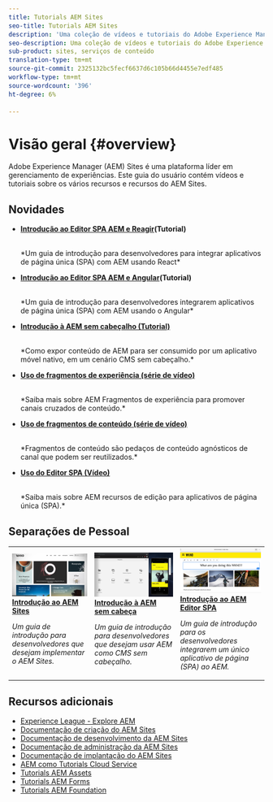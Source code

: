 ```yaml
---
title: Tutorials AEM Sites
seo-title: Tutorials AEM Sites
description: 'Uma coleção de vídeos e tutoriais do Adobe Experience Manager Sites. '
seo-description: Uma coleção de vídeos e tutoriais do Adobe Experience Manager Sites
sub-product: sites, serviços de conteúdo
translation-type: tm+mt
source-git-commit: 2325132bc5fecf6637d6c105b66d4455e7edf485
workflow-type: tm+mt
source-wordcount: '396'
ht-degree: 6%

---
```



# Visão geral {#overview}

Adobe Experience Manager (AEM) Sites é uma plataforma líder em gerenciamento de experiências. Este guia do usuário contém vídeos e tutoriais sobre os vários recursos e recursos do AEM Sites.

## Novidades

* **[Introdução ao Editor SPA AEM e Reagir](https://docs.adobe.com/content/help/en/experience-manager-learn/spa-react-tutorial/overview.html)(Tutorial)**

   <br>
   *Um guia de introdução para desenvolvedores para integrar aplicativos de página única (SPA) com AEM usando React*

* **[Introdução ao Editor SPA AEM e Angular](https://docs.adobe.com/content/help/en/experience-manager-learn/spa-angular-tutorial/overview.html)(Tutorial)**

   <br>
   *Um guia de introdução para desenvolvedores integrarem aplicativos de página única (SPA) com AEM usando o Angular*

* **[Introdução à AEM sem cabeçalho (Tutorial)](https://docs.adobe.com/content/help/en/experience-manager-learn/getting-started-with-aem-headless/overview.html)**

   <br>
   *Como expor conteúdo de AEM para ser consumido por um aplicativo móvel nativo, em um cenário CMS sem cabeçalho.*

* **[Uso de fragmentos de experiência (série de vídeo)](./experience-fragments/experience-fragments-feature-video-use.md)**

   <br>
   *Saiba mais sobre AEM Fragmentos de experiência para promover canais cruzados de conteúdo.*

* **[Uso de fragmentos de conteúdo (série de vídeo)](./content-fragments/content-fragments-feature-video-use.md)**

   <br>
   *Fragmentos de conteúdo são pedaços de conteúdo agnósticos de canal que podem ser reutilizados.*

* **[Uso do Editor SPA (Vídeo)](./spa-editor/spa-editor-framework-feature-video-use.md)**

   <br>
   *Saiba mais sobre AEM recursos de edição para aplicativos de página única (SPA).*

## Separações de Pessoal

<table>
<tr>
  <td>
    <a href="https://docs.adobe.com/content/help/en/experience-manager-learn/getting-started-wknd-tutorial-develop/overview.html">
      <img alt="Introdução ao AEM Sites - Tutorial WKND" src="./assets/aem-wknd-tutorial.png" />
    </a>
    <div>
      <a href="https://docs.adobe.com/content/help/en/experience-manager-learn/getting-started-wknd-tutorial-develop/overview.html">
    <strong>Introdução ao AEM Sites</strong>
    </a>
    </div>
    <p>
    <em>Um guia de introdução para desenvolvedores que desejam implementar o AEM Sites.</em>
    <p>
  </td>
  <td>
    <a href="https://docs.adobe.com/content/help/en/experience-manager-learn/getting-started-with-aem-headless/overview.html">
    <img alt="Introdução à AEM sem cabeça" src="./assets/aem-headless-tutorial.png" />
    </a>
    <div>
    <a href="https://docs.adobe.com/content/help/en/experience-manager-learn/getting-started-with-aem-headless/overview.html">
    <strong>Introdução à AEM sem cabeça</strong>
    </a>
    </div>
    <p>
    <em>Um guia de introdução para desenvolvedores que desejam usar AEM como CMS sem cabeçalho.</em>
    </p>
  </td>
  <td>
    <a href="https://docs.adobe.com/content/help/en/experience-manager-learn/spa-react-tutorial/overview.html">
      <img alt="Introdução ao AEM Editor SPA" src="./assets/aem-wknd-spa-editor-tutorial.png" />
    </a>
     <div>
      <a href="https://docs.adobe.com/content/help/en/experience-manager-learn/spa-react-tutorial/overview.html">
        <strong>Introdução ao AEM Editor SPA</strong>
      </a>
    </div>
    <p>
    <em>Um guia de introdução para os desenvolvedores integrarem um único aplicativo de página (SPA) ao AEM.</em>
    <p>
  </td>
</tr>
</table>

## Recursos adicionais

* [Experience League - Explore AEM](https://experienceleague.adobe.com/#recommended/solutions/experience-manager)
* [Documentação de criação do AEM Sites](https://helpx.adobe.com/experience-manager/6-5/sites/authoring/user-guide.html)
* [Documentação de desenvolvimento da AEM Sites](https://helpx.adobe.com/experience-manager/6-5/sites/developing/user-guide.html)
* [Documentação de administração da AEM Sites](https://helpx.adobe.com/experience-manager/6-5/sites/administering/user-guide.html)
* [Documentação de implantação do AEM Sites](https://helpx.adobe.com/experience-manager/6-5/sites/deploying/user-guide.html)
* [AEM como Tutorials Cloud Service](/help/cloud-service/overview.md)
* [Tutorials AEM Assets](/help/assets/overview.md)
* [Tutorials AEM Forms](/help/forms/overview.md)
* [Tutorials AEM Foundation](/help/foundation/overview.md)
